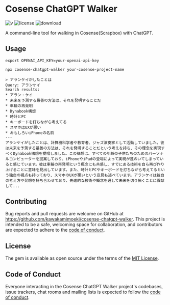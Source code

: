 # Cosense ChatGPT Walker

![v](https://badgen.net/npm/v/cosense-chatgpt-walker)
![license](https://badgen.net/github/license/kawakamimoeki/cosense-chatgpt-walker)
![download](https://badgen.net/npm/dw/cosense-chatgpt-walker)

A command-line tool for walking in Cosense(Scrapbox) with ChatGPT.

## Usage

```
export OPENAI_API_KEY=your-openai-api-key
```

```bash
npx cosense-chatgpt-walker your-cosense-project-name
```

```
> アランケイがしたことは
Query: アランケイ
Search results:
* アラン・ケイ
* 未来を予測する最善の方法は、それを発明することだ
* 車輪の再発明
* Dynabook構想
* 時計とPC
* キーボードを打ちながら考えてる
* スマホはUXが悪い
* おもしろいiPhoneの名前
---
アランケイがしたことは、計算機科学者や教育者、ジャズ演奏家として活動していました。彼は未来を予測する最善の方法は、それを発明することだという考えを持ち、その理念を実現すべくDynabook構想を提唱しました。この構想は、すべての年齢の子供たちのためのパーソナルコンピューターを提案しており、iPhoneやiPadの登場によって実現が遠のいてしまっていると感じています。彼は車輪の再発明という概念にも共感し、すでにある技術を自ら再び作り上げることに意味を見出しています。また、時計とPCやキーボードを打ちながら考えてるという独自の視点も持っており、スマホのUXが悪いという意見も述べています。アランケイは独自の考え方や発想を持ち合わせており、先進的な技術や概念を通して未来を切り拓くことに貢献して...
```

## Contributing

Bug reports and pull requests are welcome on GitHub at https://github.com/kawakamimoeki/cosense-chatgpt-walker. This project is intended to be a safe, welcoming space for collaboration, and contributors are expected to adhere to the [code of conduct](https://github.com/kawakamimoeki/cosense-chatgpt-walker/blob/main/CODE_OF_CONDUCT.md).

## License

The gem is available as open source under the terms of the [MIT License](https://opensource.org/licenses/MIT).

## Code of Conduct

Everyone interacting in the Cosense ChatGPT Walker project's codebases, issue trackers, chat rooms and mailing lists is expected to follow the [code of conduct](https://github.com/kawakamimoeki/cosense-chatgpt-walker/blob/main/CODE_OF_CONDUCT.md).

